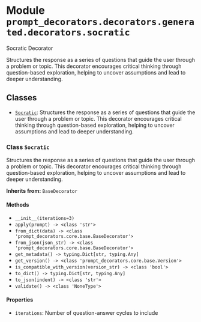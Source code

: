 # Module `prompt_decorators.decorators.generated.decorators.socratic`

Socratic Decorator

Structures the response as a series of questions that guide the user through a problem or topic. This decorator encourages critical thinking through question-based exploration, helping to uncover assumptions and lead to deeper understanding.

## Classes

- [`Socratic`](#class-socratic): Structures the response as a series of questions that guide the user through a problem or topic. This decorator encourages critical thinking through question-based exploration, helping to uncover assumptions and lead to deeper understanding.

### Class `Socratic`

Structures the response as a series of questions that guide the user through a problem or topic. This decorator encourages critical thinking through question-based exploration, helping to uncover assumptions and lead to deeper understanding.

**Inherits from:** `BaseDecorator`

#### Methods

- `__init__(iterations=3)`
- `apply(prompt) -> <class 'str'>`
- `from_dict(data) -> <class 'prompt_decorators.core.base.BaseDecorator'>`
- `from_json(json_str) -> <class 'prompt_decorators.core.base.BaseDecorator'>`
- `get_metadata() -> typing.Dict[str, typing.Any]`
- `get_version() -> <class 'prompt_decorators.core.base.Version'>`
- `is_compatible_with_version(version_str) -> <class 'bool'>`
- `to_dict() -> typing.Dict[str, typing.Any]`
- `to_json(indent) -> <class 'str'>`
- `validate() -> <class 'NoneType'>`
#### Properties

- `iterations`: Number of question-answer cycles to include
